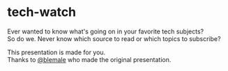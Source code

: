 tech-watch
============================

Ever wanted to know what's going on in your favorite tech subjects?  
So do we.
Never know which source to read or which topics to subscribe?  

This presentation is made for you.  
Thanks to [@blemale](https://github.com/blemale) who made the original presentation.
